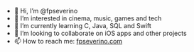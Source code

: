 - 👋 Hi, I’m @fpseverino
- 👀 I’m interested in cinema, music, games and tech
- 🌱 I’m currently learning C, Java, SQL and Swift
- 💞️ I’m looking to collaborate on iOS apps and other projects
- 📫 How to reach me: [fpseverino.com](https://fpseverino.com)

<!---
fp-severino/fp-severino is a ✨ special ✨ repository because its `README.md` (this file) appears on your GitHub profile.
You can click the Preview link to take a look at your changes.
--->

